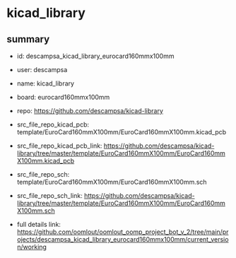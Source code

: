 # kicad_library
 
## summary 
* id: descampsa_kicad_library_eurocard160mmx100mm
* user: descampsa
* name: kicad_library
* board: eurocard160mmx100mm
* repo: https://github.com/descampsa/kicad-library
* src_file_repo_kicad_pcb: template/EuroCard160mmX100mm/EuroCard160mmX100mm.kicad_pcb
* src_file_repo_kicad_pcb_link: https://github.com/descampsa/kicad-library/tree/master/template/EuroCard160mmX100mm/EuroCard160mmX100mm.kicad_pcb


* src_file_repo_sch: template/EuroCard160mmX100mm/EuroCard160mmX100mm.sch
* src_file_repo_sch_link: https://github.com/descampsa/kicad-library/tree/master/template/EuroCard160mmX100mm/EuroCard160mmX100mm.sch
* full details link: https://github.com/oomlout/oomlout_oomp_project_bot_v_2/tree/main/projects/descampsa_kicad_library_eurocard160mmx100mm/current_version/working  







